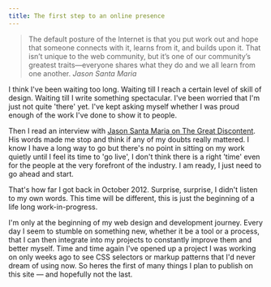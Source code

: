 ```yaml
---
title: The first step to an online presence
---
```

> The default posture of the Internet is that you put work out and hope that someone connects with it, learns from it, and builds upon it. That isn’t unique to the web community, but it’s one of our community’s greatest traits—everyone shares what they do and we all learn from one another.
<cite>Jason Santa Maria</cite>

I think I've been waiting too long. Waiting till I reach a certain level of skill of design. Waiting till I write something spectacular. I've been worried that I'm just not quite 'there' yet. I've kept asking myself whether I was proud enough of the work I've done to show it to people.

Then I read an interview with [Jason Santa Maria on The Great Discontent](http://thegreatdiscontent.com/jason-santa-maria). His words made me stop and think if any of my doubts really mattered. I know I have a long way to go but there's no point in sitting on my work quietly until I feel its time to 'go live', I don't think there is a right 'time' even for the people at the very forefront of the industry. I am ready, I just need to go ahead and start.

That's how far I got back in October 2012. Surprise, surprise, I didn't listen to my own words. This time will be different, this is just the beginning of a life long work-in-progress.

I'm only at the beginning of my web design and development journey. Every day I seem to stumble on something new, whether it be a tool or a process, that I can then integrate into my projects to constantly improve them and better myself. Time and time again I've opened up a project I was working on only weeks ago to see CSS selectors or markup patterns that I'd never dream of using now. So heres the first of many things I plan to publish on this site — and hopefully not the last.
